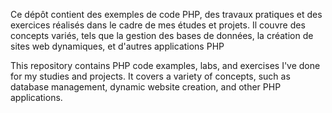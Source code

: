 Ce dépôt contient des exemples de code PHP, des travaux pratiques et des exercices réalisés dans le cadre de mes études et projets. Il couvre des concepts variés, tels que la gestion des bases de données, la création de sites web dynamiques, et d'autres applications PHP

This repository contains PHP code examples, labs, and exercises I've done for my studies and projects. It covers a variety of concepts, such as database management, dynamic website creation, and other PHP applications.
